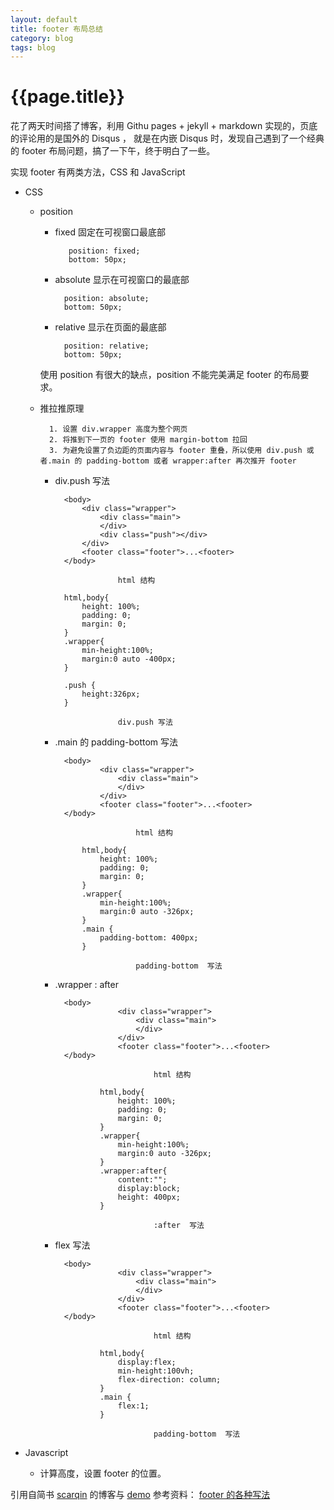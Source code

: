 ```yaml
---
layout: default
title: footer 布局总结
category: blog
tags: blog
---
```


# {{page.title}}

花了两天时间搭了博客，利用 Githu pages + jekyll + markdown 实现的，页底的评论用的是国外的 Disqus ，
就是在内嵌 Disqus 时，发现自己遇到了一个经典的 footer 布局问题，搞了一下午，终于明白了一些。

实现 footer 有两类方法，CSS 和 JavaScript

* CSS

     * position
    
        * fixed 固定在可视窗口最底部
        
                 position: fixed;
                 bottom: 50px;
            
        * absolute 显示在可视窗口的最底部
        
                position: absolute;
                bottom: 50px;
               
        * relative 显示在页面的最底部
                        
                position: relative;
                bottom: 50px;
            
        使用 position 有很大的缺点，position 不能完美满足 footer 的布局要求。
    
    * 推拉推原理
        
            1. 设置 div.wrapper 高度为整个网页
            2. 将推到下一页的 footer 使用 margin-bottom 拉回
            3. 为避免设置了负边距的页面内容与 footer 重叠，所以使用 div.push 或者.main 的 padding-bottom 或者 wrapper:after 再次推开 footer
         
        * div.push 写法
        
                <body>
                    <div class="wrapper">
                        <div class="main">
                        </div>
                        <div class="push"></div>
                    </div>
                    <footer class="footer">...<footer>
                </body>
                    
                            html 结构
                            
                html,body{
                    height: 100%;
                    padding: 0;
                    margin: 0;
                }
                .wrapper{
                    min-height:100%;
                    margin:0 auto -400px;       
                }
                
                .push {
                    height:326px;
                }
                
                            div.push 写法
                            
        * .main 的 padding-bottom 写法
        
                <body>
                        <div class="wrapper">
                            <div class="main">
                            </div>
                        </div>
                        <footer class="footer">...<footer>
                </body>
                        
                                html 结构
                                
                    html,body{
                        height: 100%;
                        padding: 0;
                        margin: 0;
                    }
                    .wrapper{
                        min-height:100%;
                        margin:0 auto -326px;       
                    }
                    .main {
                        padding-bottom: 400px;
                    }
                    
                                padding-bottom  写法
                                
        * .wrapper : after
        
                <body>
                            <div class="wrapper">
                                <div class="main">
                                </div>
                            </div>
                            <footer class="footer">...<footer>
                </body>
                            
                                    html 结构
                                    
                        html,body{
                            height: 100%;
                            padding: 0;
                            margin: 0;
                        }
                        .wrapper{
                            min-height:100%;
                            margin:0 auto -326px;       
                        }
                        .wrapper:after{
                            content:"";
                            display:block;
                            height: 400px;
                        }
                        
                                    :after  写法

        * flex 写法
        
                <body>
                            <div class="wrapper">
                                <div class="main">
                                </div>
                            </div>
                            <footer class="footer">...<footer>
                </body>
                            
                                    html 结构
                                    
                        html,body{
                            display:flex;
                            min-height:100vh;
                            flex-direction: column;
                        }
                        .main {
                            flex:1;
                        }
                        
                                    padding-bottom  写法

* Javascript

    * 计算高度，设置 footer 的位置。

引用自简书 [scarqin](http://www.jianshu.com/users/9f4b86bd9c0e/latest_articles) 的博客与 [demo](http://htmlpreview.github.io/?https://github.com/scarqin/ripple-new/blob/master/footer/method.html) 
参考资料： [footer 的各种写法](http://www.jianshu.com/p/c91eee6849cb)